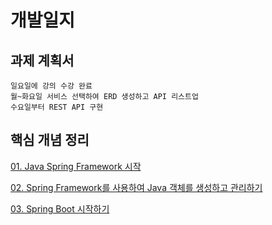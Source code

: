 # 개발일지

## 과제 계획서

    일요일에 강의 수강 완료
    월~화요일 서비스 선택하여 ERD 생성하고 API 리스트업
    수요일부터 REST API 구현

## 핵심 개념 정리

[01. Java Spring Framework 시작](./resources/01.%20Java%20Spring%20Framework%20시작.md)

[02. Spring Framework를 사용하여 Java 객체를 생성하고 관리하기](./resources/02.%20Spring%20Framework를%20사용하여%20Java%20객체를%20생성하고%20관리하기.md)

[03. Spring Boot 시작하기](./resources/03.%20Spring%20Boot%20시작하기.md)
